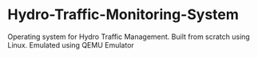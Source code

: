 # Hydro-Traffic-Monitoring-System
Operating system for Hydro Traffic Management. 
Built from scratch using Linux.
Emulated using QEMU Emulator
